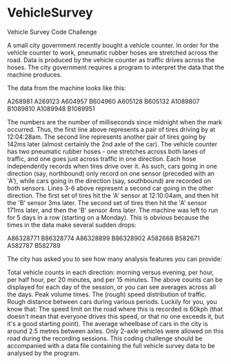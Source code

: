 # VehicleSurvey

Vehicle Survey Code Challenge 

A small city government recently bought a vehicle counter. In order for the vehicle counter to work, pneumatic rubber hoses are stretched across the road. Data is produced by the vehicle counter as traffic drives across the hoses. The city government requires a program to interpret the data that the machine produces. 

The data from the machine looks like this: 


 A268981 
 A269123 
 A604957 
 B604960 
 A605128 
 B605132 
 A1089807 
 B1089810 
 A1089948 
 B1089951 
 
The numbers are the number of milliseconds since midnight when the mark occurred. Thus, the first line above represents a pair of tires driving by at 12:04:28am. The second line represents another pair of tires going by 142ms later (almost certainly the 2nd axle of the car). 
The vehicle counter has two pneumatic rubber hoses - one stretches across both lanes of traffic, and one goes just across traffic in one direction. Each hose independently records when tires drive over it. As such, cars going in one direction (say, northbound) only record on one sensor (preceded with an 'A'), while cars going in the direction (say, southbound) are recorded on both sensors. Lines 3-6 above represent a second car going in the other direction. The first set of tires hit the 'A' sensor at 12:10:04am, and then hit the 'B' sensor 3ms later. The second set of tires then hit the 'A' sensor 171ms later, and then the 'B' sensor 4ms later. 
The machine was left to run for 5 days in a row (starting on a Monday). This is obvious because the times in the data make several sudden drops: 

 A86328771 
 B86328774 
 A86328899 
 B86328902 
 A582668 
 B582671 
 A582787 
 B582789 
 
The city has asked you to see how many analysis features you can provide: 





Total vehicle counts in each direction: morning versus evening, per hour, per half hour, per 20 minutes, and per 15 minutes. 
The above counts can be displayed for each day of the session, or you can see averages across all the days. 
Peak volume times. 
The (rough) speed distribution of traffic. 
Rough distance between cars during various periods. 
Luckily for you, you know that: 
The speed limit on the road where this is recorded is 60kph (that doesn't mean that everyone drives this speed, or that no one exceeds it, but it's a good starting point). 
The average wheelbase of cars in the city is around 2.5 metres between axles. 
Only 2-axle vehicles were allowed on this road during the recording sessions. 
This coding challenge should be accompanied with a data file containing the full vehicle survey data to be analysed by the program. 
